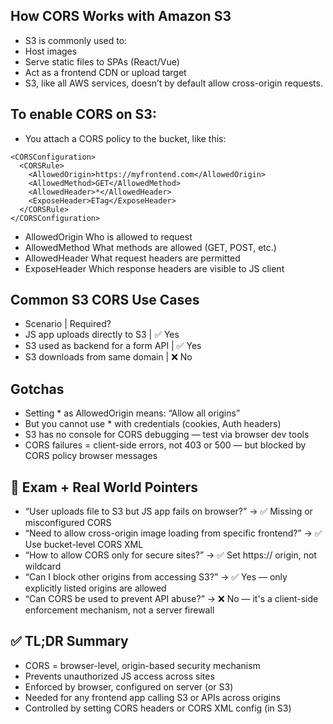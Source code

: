 ## How CORS Works with Amazon S3

- S3 is commonly used to:
- Host images
- Serve static files to SPAs (React/Vue)
- Act as a frontend CDN or upload target
- S3, like all AWS services, doesn’t by default allow cross-origin requests.

## To enable CORS on S3:
- You attach a CORS policy to the bucket, like this:
```
<CORSConfiguration>
  <CORSRule>
    <AllowedOrigin>https://myfrontend.com</AllowedOrigin>
    <AllowedMethod>GET</AllowedMethod>
    <AllowedHeader>*</AllowedHeader>
    <ExposeHeader>ETag</ExposeHeader>
  </CORSRule>
</CORSConfiguration>
```
- AllowedOrigin	Who is allowed to request
- AllowedMethod	What methods are allowed (GET, POST, etc.)
- AllowedHeader	What request headers are permitted
- ExposeHeader	Which response headers are visible to JS client

## Common S3 CORS Use Cases
- Scenario	| Required?
- JS app uploads directly to S3	| ✅ Yes
- S3 used as backend for a form API	| ✅ Yes
- S3 downloads from same domain	| ❌ No

## Gotchas
- Setting * as AllowedOrigin means: “Allow all origins”
- But you cannot use * with credentials (cookies, Auth headers)
- S3 has no console for CORS debugging — test via browser dev tools
- CORS failures = client-side errors, not 403 or 500 — but blocked by CORS policy browser messages

## 📌 Exam + Real World Pointers
- “User uploads file to S3 but JS app fails on browser?” → ✅ Missing or misconfigured CORS
- “Need to allow cross-origin image loading from specific frontend?” → ✅ Use bucket-level CORS XML
- “How to allow CORS only for secure sites?” → ✅ Set https:// origin, not wildcard
- “Can I block other origins from accessing S3?” → ✅ Yes — only explicitly listed origins are allowed
- “Can CORS be used to prevent API abuse?” → ❌ No — it's a client-side enforcement mechanism, not a server firewall

## ✅ TL;DR Summary
- CORS = browser-level, origin-based security mechanism
- Prevents unauthorized JS access across sites
- Enforced by browser, configured on server (or S3)
- Needed for any frontend app calling S3 or APIs across origins
- Controlled by setting CORS headers or CORS XML config (in S3)







